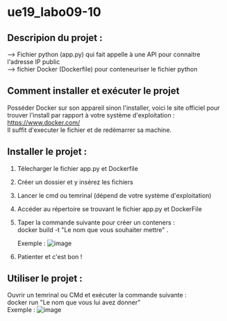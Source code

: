 # ue19_labo09-10


## Descripion du projet : 

--> Fichier python (app.py) qui fait appelle à une API pour connaitre l'adresse IP public                                  
--> fichier Docker (Dockerfile) pour conteneuriser le fichier python

## Comment installer et exécuter le projet

Posséder Docker sur son appareil sinon l'installer, voici le site officiel pour trouver l'install par rapport à votre système d'exploitation : https://www.docker.com/                                                  
Il suffit d'executer le fichier et de redémarrer sa machine.

## Installer le projet :

1. Télecharger le fichier app.py et Dockerfile
2. Créer un dossier et y insérez les fichiers
3. Lancer le cmd ou temrinal (dépend de votre système d'exploitation)
4. Accéder au répertoire se trouvant le fichier app.py et DockerFile
5. Taper la commande suivante pour créer un conteners :                                     
   docker build -t "Le nom que vous souhaiter mettre" .

   Exemple :
   ![image](https://github.com/med0104/ue19_labo09-10/assets/150246758/4fe7c39b-498d-49ff-8615-72ee75e2499d)

7. Patienter et c'est bon !

## Utiliser le projet :

Ouvrir un temrinal ou CMd et exécuter la commande suivante :                  
  docker run "Le nom que vous lui avez donner"                                                          
  Exemple :
  ![image](https://github.com/med0104/ue19_labo09-10/assets/150246758/cd1ade86-73eb-460b-b6f5-25d3042ece69)
